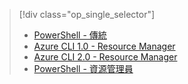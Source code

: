 > [!div class="op_single_selector"]
> - [PowerShell - 傳統](../articles/dns/dns-reverse-dns-record-operations-classic-ps.md)
> - [Azure CLI 1.0 - Resource Manager](../articles/dns/dns-reverse-dns-record-operations-cli-nodejs.md)
> - [Azure CLI 2.0 - Resource Manager](../articles/dns/dns-reverse-dns-record-operations-cli.md)
> - [PowerShell - 資源管理員](../articles/dns/dns-reverse-dns-record-operations-ps.md)